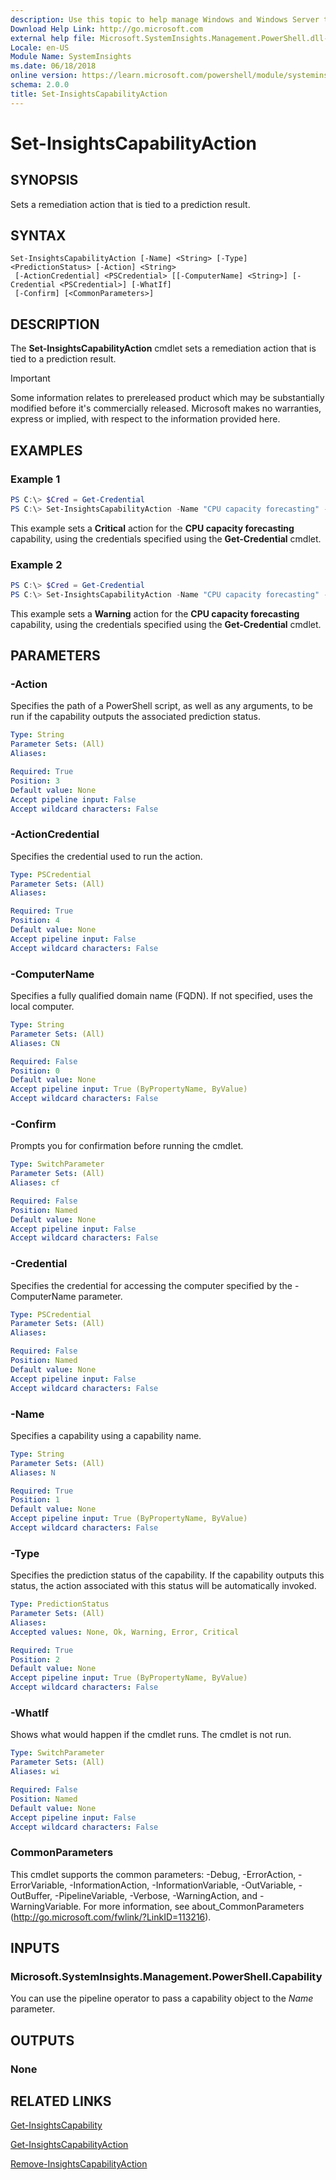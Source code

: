 ```yaml
---
description: Use this topic to help manage Windows and Windows Server technologies with Windows PowerShell.
Download Help Link: http://go.microsoft.com
external help file: Microsoft.SystemInsights.Management.PowerShell.dll-help.xml
Locale: en-US
Module Name: SystemInsights
ms.date: 06/18/2018
online version: https://learn.microsoft.com/powershell/module/systeminsights/set-insightscapabilityaction?view=windowsserver2016-ps&wt.mc_id=ps-gethelp
schema: 2.0.0
title: Set-InsightsCapabilityAction
---
```


# Set-InsightsCapabilityAction

## SYNOPSIS
Sets a remediation action that is tied to a prediction result.

## SYNTAX

```
Set-InsightsCapabilityAction [-Name] <String> [-Type] <PredictionStatus> [-Action] <String>
 [-ActionCredential] <PSCredential> [[-ComputerName] <String>] [-Credential <PSCredential>] [-WhatIf]
 [-Confirm] [<CommonParameters>]
```

## DESCRIPTION
The **Set-InsightsCapabilityAction** cmdlet sets a remediation action that is tied to a prediction result.

>[!IMPORTANT]
>Some information relates to prereleased product which may be substantially modified before it's commercially released. Microsoft makes no warranties, express or implied, with respect to the information provided here.

## EXAMPLES

### Example 1
```powershell
PS C:\> $Cred = Get-Credential
PS C:\> Set-InsightsCapabilityAction -Name "CPU capacity forecasting" -Type Critical -Action "C:\Users\Public\CriticalAction.ps1" -ActionCredential $Cred
```

This example sets a **Critical** action for the **CPU capacity forecasting** capability, using the credentials specified using the **Get-Credential** cmdlet.

### Example 2
```powershell
PS C:\> $Cred = Get-Credential
PS C:\> Set-InsightsCapabilityAction -Name "CPU capacity forecasting" -Type Warning -Action "C:\Users\Public\WarningAction.ps1" -ActionCredential $Cred
```

This example sets a **Warning** action for the **CPU capacity forecasting** capability, using the credentials specified using the **Get-Credential** cmdlet.

## PARAMETERS

### -Action
Specifies the path of a PowerShell script, as well as any arguments, to be run if the capability outputs the associated prediction status.

```yaml
Type: String
Parameter Sets: (All)
Aliases:

Required: True
Position: 3
Default value: None
Accept pipeline input: False
Accept wildcard characters: False
```

### -ActionCredential
Specifies the credential used to run the action.

```yaml
Type: PSCredential
Parameter Sets: (All)
Aliases:

Required: True
Position: 4
Default value: None
Accept pipeline input: False
Accept wildcard characters: False
```

### -ComputerName
Specifies a fully qualified domain name (FQDN). If not specified, uses the local computer.

```yaml
Type: String
Parameter Sets: (All)
Aliases: CN

Required: False
Position: 0
Default value: None
Accept pipeline input: True (ByPropertyName, ByValue)
Accept wildcard characters: False
```

### -Confirm
Prompts you for confirmation before running the cmdlet.

```yaml
Type: SwitchParameter
Parameter Sets: (All)
Aliases: cf

Required: False
Position: Named
Default value: None
Accept pipeline input: False
Accept wildcard characters: False
```

### -Credential
Specifies the credential for accessing the computer specified by the -ComputerName parameter.

```yaml
Type: PSCredential
Parameter Sets: (All)
Aliases:

Required: False
Position: Named
Default value: None
Accept pipeline input: False
Accept wildcard characters: False
```

### -Name
Specifies a capability using a capability name.

```yaml
Type: String
Parameter Sets: (All)
Aliases: N

Required: True
Position: 1
Default value: None
Accept pipeline input: True (ByPropertyName, ByValue)
Accept wildcard characters: False
```

### -Type
Specifies the prediction status of the capability. If the capability outputs this status, the action associated with this status will be automatically invoked.

```yaml
Type: PredictionStatus
Parameter Sets: (All)
Aliases:
Accepted values: None, Ok, Warning, Error, Critical

Required: True
Position: 2
Default value: None
Accept pipeline input: True (ByPropertyName, ByValue)
Accept wildcard characters: False
```

### -WhatIf
Shows what would happen if the cmdlet runs.
The cmdlet is not run.

```yaml
Type: SwitchParameter
Parameter Sets: (All)
Aliases: wi

Required: False
Position: Named
Default value: None
Accept pipeline input: False
Accept wildcard characters: False
```

### CommonParameters
This cmdlet supports the common parameters: -Debug, -ErrorAction, -ErrorVariable, -InformationAction, -InformationVariable, -OutVariable, -OutBuffer, -PipelineVariable, -Verbose, -WarningAction, and -WarningVariable.
For more information, see about_CommonParameters (http://go.microsoft.com/fwlink/?LinkID=113216).

## INPUTS

### Microsoft.SystemInsights.Management.PowerShell.Capability

You can use the pipeline operator to pass a capability object to the *Name* parameter.

## OUTPUTS

### None

## RELATED LINKS
[Get-InsightsCapability](get-insightscapability.md)

[Get-InsightsCapabilityAction](get-insightscapabilityaction.md)

[Remove-InsightsCapabilityAction](remove-insightscapabilityaction.md)
